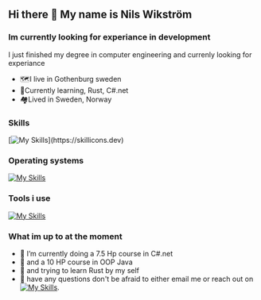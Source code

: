 ## Hi there 👋 My name is Nils Wikström 

### Im currently looking for experiance in development 
I just finished my degree in computer engineering and currenly looking for experiance 
* 🗺️I live in Gothenburg sweden
* 💮Currently learning, Rust, C#.net 
* 🏘️Lived in Sweden, Norway
 
### Skills 
[![My Skills](https://skillicons.dev/icons?i=js,ts,vite,react,html,css,py,)](https://skillicons.dev)


### Operating systems
[![My Skills](https://skillicons.dev/icons?i=windows,linux)](https://skillicons.dev)

### Tools i use 
[![My Skills](https://skillicons.dev/icons?i=vscode,discord,github,obsidian,git)](https://skillicons.dev)




### What im up to at the moment
- 🔭 I’m currently doing a 7.5 Hp course in C#.net
- 🔭 and a 10 HP course in OOP Java
- 🔭 and trying to learn Rust by my self 
- 🤔 have any questions don't be afraid to either email me or reach out on    [![My Skills](https://skillicons.dev/icons?i=linkedin)](https://www.linkedin.com/in/nils-wikstr%C3%B6m-814b04198/). 

<!--
**Nilswik/Nilswik** is a ✨ _special_ ✨ repository because its `README.md` (this file) appears on your GitHub profile.

Here are some ideas to get you started:

- 🔭 I’m currently working on ...
- 🌱 I’m currently learning ...
- 👯 I’m looking to collaborate on ...
- 🤔 I’m looking for help with ...
- 💬 Ask me about ...
- 📫 How to reach me: ...
- 😄 Pronouns: ...
- ⚡ Fun fact: ...
-->
